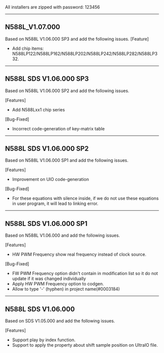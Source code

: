 All installers are zipped with password: 123456

-------------
N588L_V1.07.000
-------------
Based on N588L V1.06.000 SP3 and add the following issues.
[Feature]
+ Add chip items: N588LP122/N588LP162/N588LP202/N588LP242/N588LP282/N588LP332.


-------------
N588L SDS V1.06.000 SP3
-------------
Based on N588L V1.06.000 SP2 and add the following issues.

[Features]
+ Add N588Lxx1 chip series
 
[Bug-Fixed]
+ Incorrect code-generation of key-matrix table

-------------
N588L SDS V1.06.000 SP2
-------------
Based on N588L V1.06.000 SP1 and add the following issues.

[Features]
+ Improvement on UIO code-generation
 
[Bug-Fixed]
+ For these equations with silence inside, if we do not use these equations in user program, it will lead to linking error.

-------------
N588L SDS V1.06.000 SP1
-------------
Based on N588L V1.06.000 and add the following issues.

[Features]
 + HW PWM Frequency show real frequency instead of clock source.
 
[Bug-Fixed]
 + FW PWM Frequency option didn't contain in modification list so it do not update if it was changed individually
 + Apply HW PWM Frequency option to codgen.
 + Allow to type '-' (hyphen) in project name(#0003184)

-------------
N588L SDS V1.06.000
-------------
Based on SDS V1.05.000 and add the following issues.

[Features]
+ Support play by index function.
+ Support to apply the property about shift sample position on UltraIO file.